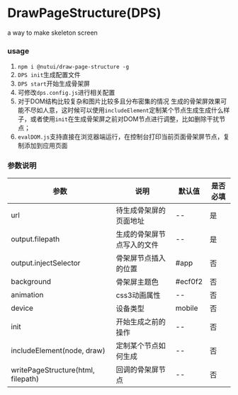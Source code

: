 # DrawPageStructure(DPS)
a way to make skeleton screen

### usage
1. `npm i @nutui/draw-page-structure -g`
2. `DPS init`生成配置文件
3. `DPS start`开始生成骨架屏
4. 可修改`dps.config.js`进行相关配置
5. 对于DOM结构比较复杂和图片比较多且分布密集的情况
    生成的骨架屏效果可能不尽如人意，这时候可以使用`includeElement`定制某个节点生成生成什么样
    子，或者使用`init`在生成骨架屏之前对DOM节点进行调整，比如删除干扰节点；
6. `evalDOM.js`支持直接在浏览器端运行，在控制台打印当前页面骨架屏节点，复制添加到应用页面

### 参数说明
| 参数 | 说明 | 默认值 | 是否必填
|----- | ----- | ----- | -----
| url | 待生成骨架屏的页面地址 | -- | 是
| output.filepath | 生成的骨架屏节点写入的文件 | -- | 是
| output.injectSelector | 骨架屏节点插入的位置 | #app | 否
| background | 骨架屏主题色 | #ecf0f2 | 否
| animation | css3动画属性 | -- | 否
| device | 设备类型 | mobile | 否
| init | 开始生成之前的操作 | -- | 否
| includeElement(node, draw) | 定制某个节点如何生成 | -- | 否
| writePageStructure(html, filepath) | 回调的骨架屏节点 | -- | 否
